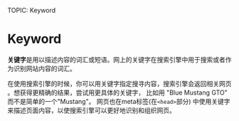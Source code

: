 TOPIC: Keyword

# Keyword

**关键字**是用以描述内容的词汇或短语。网上的关键字在搜索引擎中用于搜索或者作为识别网站内容的词汇。

在使用搜索引擎的时候，你可以用关键字指定搜寻内容，搜索引擎会返回相关网页 。想获得更精确的结果，尝试用更具体的关键字， 比如用 "Blue Mustang GTO" 而不是简单的一个"Mustang"。
网页也在meta标签(在`<head>`部分) 中使用关键字来描述页面内容，以使搜索引擎可以更好地识别和组织网页。
